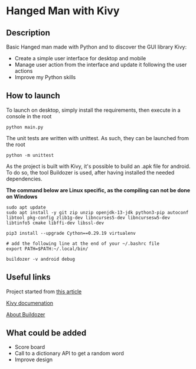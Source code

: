 # Hanged Man with Kivy

## Description
Basic Hanged man made with Python and to discover the GUI library Kivy:

- Create a simple user interface for desktop and mobile
- Manage user action from the interface and update it following the user actions
- Improve my Python skills

## How to launch

To launch on desktop, simply install the requirements, then execute in a console in the root
```shell
python main.py
```

The unit tests are written with unittest. As such, they can be launched from the root
```shell
python -m unittest 
```

As the project is built with Kivy, it's possible to build an .apk file for android. To do so, the tool Buildozer is used, after having installed the needed dependencies. 

**The command below are Linux specific, as the compiling can not be done on Windows**
```shell
sudo apt update
sudo apt install -y git zip unzip openjdk-13-jdk python3-pip autoconf libtool pkg-config zlib1g-dev libncurses5-dev libncursesw5-dev libtinfo5 cmake libffi-dev libssl-dev

pip3 install --upgrade Cython==0.29.19 virtualenv 

# add the following line at the end of your ~/.bashrc file
export PATH=$PATH:~/.local/bin/

buildozer -v android debug
```


## Useful links

Project started from [this article](https://blog.logrocket.com/build-android-application-kivy-python-framework)

[Kivy documenation](https://kivy.org/doc/stable/)

[About Buildozer](https://buildozer.readthedocs.io/en/latest/)

## What could be added
- Score board
- Call to a dictionary API to get a random word
- Improve design